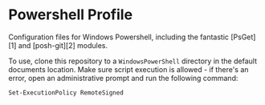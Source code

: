 Powershell Profile
==================

Configuration files for Windows Powershell, including the fantastic [PsGet][1]
and [posh-git][2] modules.

To use, clone this repository to a `WindowsPowerShell` directory in the default
documents location.  Make sure script execution is allowed - if there's an
error, open an administrative prompt and run the following command:

    Set-ExecutionPolicy RemoteSigned
